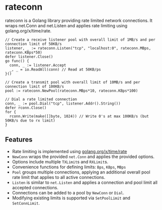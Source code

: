 # rateconn

rateconn is a Golang library providing rate limited network connections. 
It wraps net.Conn and net.Listen and applies rate limiting using golang.org/x/time/rate.

```
// Create a receive listener pool with overall limit of 1MB/s and per connection limit of 50KB/s
listener, _ := rateconn.Listen("tcp", "localhost:0", rateconn.MBps, rateconn.KBps*50)
defer listener.Close()
go func() {
  conn, _ := listener.Accept
  _, _ = io.ReadAll(conn) // Read at 50KB/ps
}()

// Create a transmit pool with overall limit of 10MB/s and per connection limit of 100KB/s
pool := rateconn.NewPool(rateconn.MBps*10, rateconn.KBps*100) 

// Dial a rate limited connection
conn, _ := pool.Dial("tcp", listener.Addr().String())
defer rconn.Close() 
for {
  rconn.Write(make([]byte, 1024)) // Write 0's at max 100KB/s (but 50KB/s due to rx limit)
}
```

## Features
- Rate limiting is implemented using [golang.org/x/time/rate](https://pkg.go.dev/golang.org/x/time/rate)
- `NewConn` wraps the provided `net.Conn` and applies the provided options.
- Options include multiple `TXLimit`s and `RXLimit`s.
- Convenience functions for defining limits: `Bps`, `KBps`, `MBps`
- `Pool` groups multiple connections, applying an additional overall pool rate limit that applies to all active connections.
- `Listen` is similar to `net.Listen` and applies a connection and pool limit all accepted connections.
- Connections can be added to a pool by `NewConn` or `Dial`.
- Modifying existing limits is supported via `SetPoolLimit` and `SetConnLimit`.
